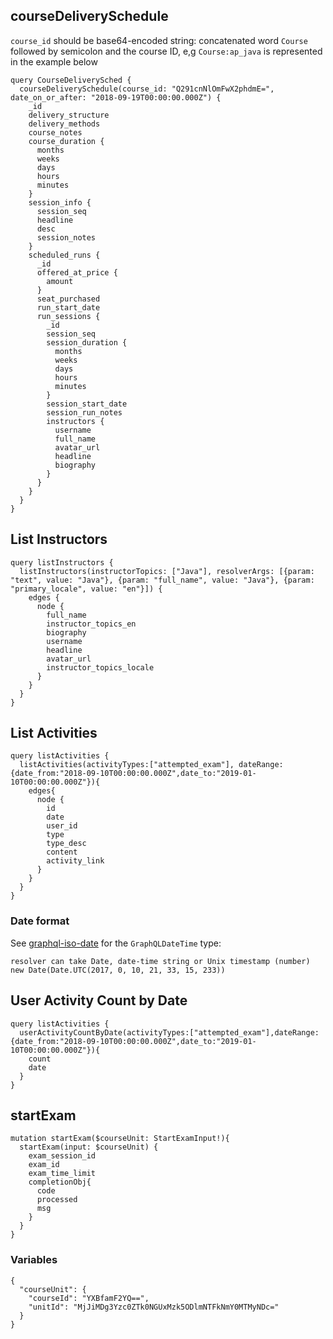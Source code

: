 ## courseDeliverySchedule

`course_id` should be base64-encoded string: concatenated word `Course` followed by semicolon and the course ID, e,g `Course:ap_java` is represented in the example below 
```$xslt
query CourseDeliverySched {
  courseDeliverySchedule(course_id: "Q291cnNlOmFwX2phdmE=", date_on_or_after: "2018-09-19T00:00:00.000Z") {
    _id
    delivery_structure
    delivery_methods
    course_notes
    course_duration {
      months
      weeks
      days
      hours
      minutes
    }
    session_info {
      session_seq
      headline
      desc
      session_notes
    }
    scheduled_runs {
      _id
      offered_at_price {
        amount
      }
      seat_purchased
      run_start_date
      run_sessions {
        _id
        session_seq
        session_duration {
          months
          weeks
          days
          hours
          minutes
        }
        session_start_date
        session_run_notes
        instructors {
          username
          full_name
          avatar_url
          headline
          biography
        }
      }
    }
  }
}
```

## List Instructors
```
query listInstructors {
  listInstructors(instructorTopics: ["Java"], resolverArgs: [{param: "text", value: "Java"}, {param: "full_name", value: "Java"}, {param: "primary_locale", value: "en"}]) {
    edges {
      node {
        full_name
        instructor_topics_en
        biography
        username
        headline
        avatar_url
        instructor_topics_locale
      }
    }
  }
}
```

## List Activities
```
query listActivities {
  listActivities(activityTypes:["attempted_exam"], dateRange:{date_from:"2018-09-10T00:00:00.000Z",date_to:"2019-01-10T00:00:00.000Z"}){
    edges{
      node {
        id
        date
        user_id
        type
        type_desc
        content
        activity_link
      }
    }
  }
}
```
### Date format
See [graphql-iso-date](https://www.npmjs.com/package/graphql-iso-date) for the `GraphQLDateTime` type:
```
resolver can take Date, date-time string or Unix timestamp (number)
new Date(Date.UTC(2017, 0, 10, 21, 33, 15, 233))

```

## User Activity Count by Date
```
query listActivities {
  userActivityCountByDate(activityTypes:["attempted_exam"],dateRange:{date_from:"2018-09-10T00:00:00.000Z",date_to:"2019-01-10T00:00:00.000Z"}){
    count
    date
  }
}
```

## startExam
```
mutation startExam($courseUnit: StartExamInput!){
  startExam(input: $courseUnit) {
    exam_session_id
    exam_id
    exam_time_limit
    completionObj{
      code
      processed
      msg
    }
  }
}
```
### Variables
```
{
  "courseUnit": {
    "courseId": "YXBfamF2YQ==",
    "unitId": "MjJiMDg3Yzc0ZTk0NGUxMzk5ODlmNTFkNmY0MTMyNDc="
  }
}
```

